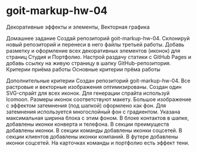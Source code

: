 # goit-markup-hw-04
Декоративные эффекты и элементы, Векторная графика

Домашнее задание
Создай репозиторий goit-markup-hw-04.
Склонируй новый репозиторий и перенеси в него файлы третьей работы.
Добавь разметку и оформление всех декоративных элементов (иконок) для страниц Студия и Портфолио.
Настрой раздачу статики с GitHub Pages и добавь ссылку на живую страницу в шапку GitHub-репозитория.
Критерии приёма работы
Основные критерии прёма работы

Дополнительные критерии
Создан репозиторий goit-markup-hw-04.
Все растровые и векторные изображения оптимизированы.
Создан один SVG-спрайт для всех иконок. Для генерации спрайта используй Icomoon.
Размеры иконок соответствуют макету.
Большое изображение с эффектом затемнения (под шапкой) оформлено как фон. Для затемнения используется многослойный фон с градиентом. Указана максимальная ширина блока с этим фоном.
В блоке контактов в шапке, добавлены иконки конверта и телефона.
В секции преимуществ добавлены иконки.
В секции команды добавлены иконки соцсетей.
В секции клиентов добавлены иконки компаний.
В футере добавлены иконки соцсетей.
На карточках команды и портфолио есть эффект тени.
